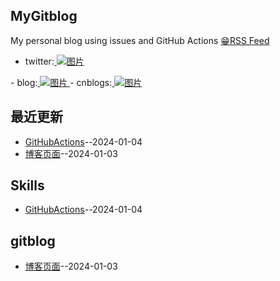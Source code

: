 ## MyGitblog
My personal blog using issues and GitHub Actions [😁](https://github.com/yihong0618/gitblog)[RSS Feed](https://raw.githubusercontent.com/dululu/notes/master/feed.xml)
- twitter:<a href="https://twitter.com/xhqaq14450">
  <img src="https://icons8.com/icon/68193/twitter" alt="图片">
</a>
- blog:<a href="https://dululu-github-io.vercel.app/">
  <img src="https://dululu-github-io.vercel.app/" alt="图片">
</a>
- cnblogs:<a href="https://www.cnblogs.com/asn321/">
  <img src="https://icons8.com/icon/39681/ace-of-hearts" alt="图片">
</a>
  

## 最近更新
- [GitHubActions](https://github.com/dululu/notes/issues/2)--2024-01-04
- [博客页面](https://github.com/dululu/notes/issues/1)--2024-01-03
## Skills
- [GitHubActions](https://github.com/dululu/notes/issues/2)--2024-01-04
## gitblog
- [博客页面](https://github.com/dululu/notes/issues/1)--2024-01-03
